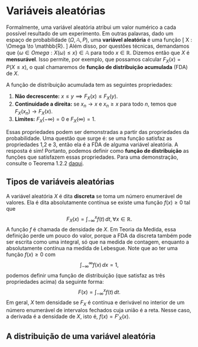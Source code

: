 # Variáveis aleatórias

Formalmente, uma variável aleatória atribui um valor numérico a cada possível resultado de um experimento.
Em outras palavras, dado um espaço de probabilidade $(\Omega, \mathbb{A}, P)$, uma **variável aleatória** é uma função
\[
X : \Omega \to \mathbb{R}.
\]
Além disso, por questões técnicas, demandamos que $\{\omega \in Omega : X(\omega) \le x\} \in \mathbb{A}$ para todo $x \in \mathbb{R}$. 
Dizemos então que $X$ é **mensurável**.
Isso permite, por exemplo, que possamos calcular $F_X(x) = P(X \le x)$, o qual chamaremos de **função de distribuição acumulada** (FDA) de $X$.

A função de distribuição acumulada tem as seguintes propriedades:

1. **Não decrescente:** $x \le y \implies F_X(x) \le F_X(y)$.
2. **Continuidade a direita:** se $x_n \to x$ e $x_n \ge x$ para todo $n$, temos que $F_X(x_n) \to F_X(x)$.
3. **Limites:** $F_X(-\infty) = 0$ e $F_X(\infty) = 1$.

Essas propriedades podem ser demonstradas a partir das propriedades da probabilidade. 
Uma questão que surge é: se uma função satisfaz as propriedades 1,2 e 3, então ela é a FDA de alguma variável aleatória.
A resposta é sim! 
Portanto, podemos definir como **função de distribuição** as funções que satisfazem essas propriedades.
Para uma demonstração, consulte o Teorema 1.2.2 [daqui](https://www.ime.usp.br/~manuelg/arquivos/Probability%3A%20Theory%20and%20Examples%20-%20Durrett.pdf).

## Tipos de variáveis aleatórias

A variável aleatória $X$ é dita **discreta** se toma um número enumerável de valores.
Ela é dita absolutamente contínua se existe uma função $f(x) \ge 0$ tal que 
$$
F_X(x) = \int_{-\infty}^x f(t) \, dt, \forall x \in \mathbb{R}.
$$
A função $f$ é chamada de densidade de $X$.
Em Teoria da Medida, essa definição perde um pouco do valor, porque a FDA da discreta também pode ser escrita como uma integral, só que na medida de contagem, enquanto a absolutamente contínua na medida de Lebesgue.
Note que ao ter uma função $f(x) \ge 0$ com 
$$
\int_{-\infty}^{\infty} f(x) \, dx = 1,
$$
podemos definir uma função de distribuição (que satisfaz as três propriedades acima) da seguinte forma:
$$
F(x) = \int_{-\infty}^x f(t) \, dt.
$$
Em geral, $X$ tem densidade se $F_X$ é contínua e derivável no interior de um número enumerável de intervalos fechados cuja união é a reta.
Nesse caso, a derivada é a densidade de $X$, isto é, $f(x) = F'_X(x)$.

## A distribuição de uma variável aleatória